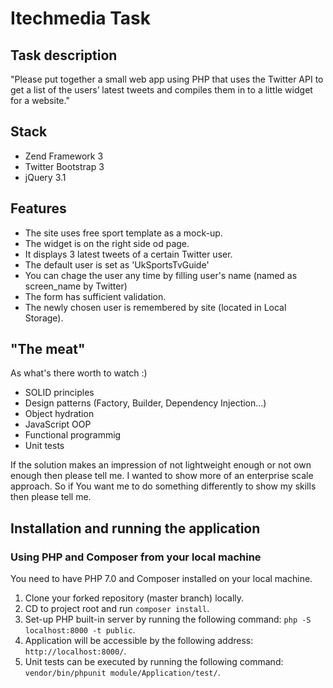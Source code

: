 Itechmedia Task
==================

Task description
--------
"Please put together a small web app using PHP that uses the Twitter API to get a list of the users’
latest tweets and compiles them in to a little widget for a website."

Stack
----------------------------
- Zend Framework 3
- Twitter Bootstrap 3
- jQuery 3.1

Features
----------------------------
- The site uses free sport template as a mock-up.
- The widget is on the right side od page.
- It displays 3 latest tweets of a certain Twitter user.
- The default user is set as 'UkSportsTvGuide'
- You can chage the user any time by filling user's name (named as screen_name by Twitter)
- The form has sufficient validation.
- The newly chosen user is remembered by site (located in Local Storage).

"The meat"
----------------------------
As what's there worth to watch :)

- SOLID principles
- Design patterns (Factory, Builder, Dependency Injection...)
- Object hydration
- JavaScript OOP
- Functional programmig
- Unit tests

If the solution makes an impression of not lightweight enough or not own enough then please tell me.
I wanted to show more of an enterprise scale approach. So if You want me to do something differently to show my skills then please tell me.

Installation and running the application
----------------------------------------

### Using PHP and Composer from your local machine

You need to have PHP 7.0 and Composer installed on your local machine.

1. Clone your forked repository (master branch) locally.
2. CD to project root and run `composer install`.
3. Set-up PHP built-in server by running the following command: `php -S localhost:8000 -t public`.
4. Application will be accessible by the following address: `http://localhost:8000/`.
5. Unit tests can be executed by running the following command: `vendor/bin/phpunit module/Application/test/`.